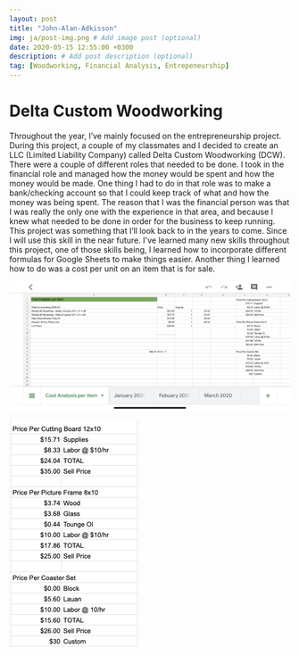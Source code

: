 ```yaml
---
layout: post
title: "John-Alan-Adkisson"
img: ja/post-img.png # Add image post (optional)
date: 2020-05-15 12:55:00 +0300
description: # Add post description (optional)
tag: [Woodworking, Financial Analysis, Entrepeneurship]
---
```

# Delta Custom Woodworking
Throughout the year, I’ve mainly focused on the entrepreneurship project. During this project, a couple of my classmates and I decided to create an LLC (Limited Liability Company) called Delta Custom Woodworking (DCW). There were a couple of different roles that needed to be done. I took in the financial role and managed how the money would be spent and how the money would be made. One thing I had to do in that role was to make a bank/checking account so that I could keep track of what and how the money was being spent. The reason that I was the financial person was that I was really the only one with the experience in that area, and because I knew what needed to be done in order for the business to keep running. This project was something that I’ll look back to in the years to come. Since I will use this skill in the near future. I've learned many new skills throughout this project, one of those skills being, I learned how to incorporate different formulas for Google Sheets to make things easier. Another thing I learned how to do was a cost per unit on an item that is for sale. 


![Image of App](../assets/img/ja/sheet1.png)

![Image of App](../assets/img/ja/sheet2.png)
